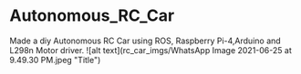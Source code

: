# Autonomous_RC_Car
Made a diy Autonomous RC Car using ROS, Raspberry Pi-4,Arduino and L298n Motor driver.
![alt text](rc_car_imgs/WhatsApp Image 2021-06-25 at 9.49.30 PM.jpeg "Title")

